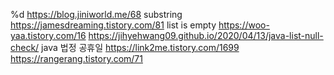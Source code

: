 %d https://blog.jiniworld.me/68 
substring https://jamesdreaming.tistory.com/81 
list is empty https://woo-yaa.tistory.com/16 https://jihyehwang09.github.io/2020/04/13/java-list-null-check/ 
java 법정 공휴일 https://link2me.tistory.com/1699 https://rangerang.tistory.com/71 
